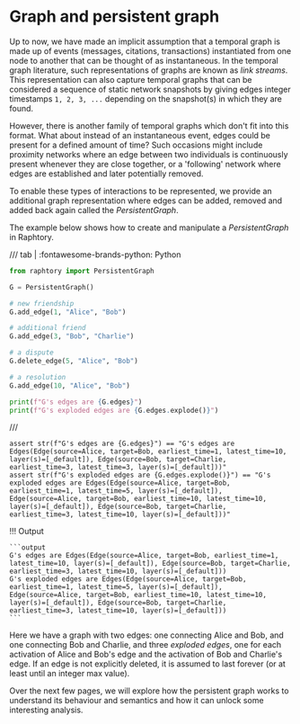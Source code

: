 # Graph and persistent graph

Up to now, we have made an implicit assumption that a temporal graph is made up of events (messages, citations, transactions) instantiated from one node to another that can be thought of as instantaneous. In the temporal graph literature, such representations of graphs are known as *link streams*. This representation can also capture temporal graphs that can be considered a sequence of static network snapshots by giving edges integer timestamps `1, 2, 3, ...` depending on the snapshot(s) in which they are found.

However, there is another family of temporal graphs which don't fit into this format. What about instead of an instantaneous event, edges could be present for a defined amount of time? Such occasions might include proximity networks where an edge between two individuals is continuously present whenever they are close together, or a 'following' network where edges are established and later potentially removed. 

To enable these types of interactions to be represented, we provide an additional graph representation where edges can be added, removed and added back again called the *PersistentGraph*. 

The example below shows how to create and manipulate a *PersistentGraph* in Raphtory.

/// tab | :fontawesome-brands-python: Python
```python
from raphtory import PersistentGraph

G = PersistentGraph()

# new friendship
G.add_edge(1, "Alice", "Bob")

# additional friend
G.add_edge(3, "Bob", "Charlie")

# a dispute
G.delete_edge(5, "Alice", "Bob")

# a resolution
G.add_edge(10, "Alice", "Bob")

print(f"G's edges are {G.edges}")
print(f"G's exploded edges are {G.edges.explode()}")
```
///

```{.python continuation hide}
assert str(f"G's edges are {G.edges}") == "G's edges are Edges(Edge(source=Alice, target=Bob, earliest_time=1, latest_time=10, layer(s)=[_default]), Edge(source=Bob, target=Charlie, earliest_time=3, latest_time=3, layer(s)=[_default]))"
assert str(f"G's exploded edges are {G.edges.explode()}") == "G's exploded edges are Edges(Edge(source=Alice, target=Bob, earliest_time=1, latest_time=5, layer(s)=[_default]), Edge(source=Alice, target=Bob, earliest_time=10, latest_time=10, layer(s)=[_default]), Edge(source=Bob, target=Charlie, earliest_time=3, latest_time=10, layer(s)=[_default]))"
```

!!! Output

    ```output
    G's edges are Edges(Edge(source=Alice, target=Bob, earliest_time=1, latest_time=10, layer(s)=[_default]), Edge(source=Bob, target=Charlie, earliest_time=3, latest_time=10, layer(s)=[_default]))
    G's exploded edges are Edges(Edge(source=Alice, target=Bob, earliest_time=1, latest_time=5, layer(s)=[_default]), Edge(source=Alice, target=Bob, earliest_time=10, latest_time=10, layer(s)=[_default]), Edge(source=Bob, target=Charlie, earliest_time=3, latest_time=10, layer(s)=[_default]))
    ```

Here we have a graph with two edges: one connecting Alice and Bob, and one connecting Bob and Charlie, and three _exploded edges_, one for each activation of Alice and Bob's edge and the activation of Bob and Charlie's edge. If an edge is not explicitly deleted, it is assumed to last forever (or at least until an integer max value).

Over the next few pages, we will explore how the persistent graph works to understand its behaviour and semantics and how it can unlock some interesting analysis.